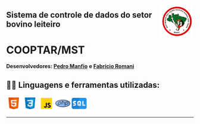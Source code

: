 <img src="imgReadme/mst.png" title="MST" href="https://mst.org.br/"
    align="right"  width="90px" heigth="90px">

## Sistema de controle de dados do setor bovino leiteiro 

# COOPTAR/MST

<b>Desenvolvedores:  </b><a href="https://github.com/pedro-lill" target="_blank"><b>Pedro Manfio</b></a> <b>  e  </b>
<a href="https://github.com/fabricioromanii" target="_blank"><b>Fabrício Romani</b></a>

 <h2>👨‍💻 Linguagens e ferramentas utilizadas:</h2>

[<img src="imgReadme/html.png" width="40" height="40" title="HTML5" alt=HTML5>](https://developer.mozilla.org/pt-BR/docs/Web/HTML)
[<img src="imgReadme/css.png" width="40" height="40" title="CSS3" alt=CSS >](https://www.w3schools.com/css/)
[<img src="imgReadme/js.png" width="40" height="40" title="Java Script" alt=JS>](https://developer.mozilla.org/pt-BR/docs/Web/JavaScript)
[<img src="imgReadme/php.png" width="40" height="40" title="PHP" alt=PHP>](https://developer.mozilla.org/pt-BR/docs/Web/JavaScript)
[<img src="imgReadme/sql.png" width="40" height="40" title="Sql" alt=SQL>](https://developer.mozilla.org/pt-BR/docs/Web/JavaScript)

<hr>